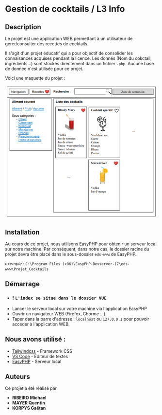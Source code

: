 # Gestion de cocktails / L3 Info


## Description

Le projet est une application WEB permettant à un utilisateur de gérer/consulter des recettes de cocktails.

Il s'agit d'un projet éducatif qui a pour objectif de consolider les connaisances acquises pendant la licence.
Les donnés (Nom du cokctail, ingrédients...) sont stockés directement dans un fichier ``.php``. Aucune base de donnée n'est utilisée pour ce projet.

Voici une maquette du projet : 

![Maquette de l'application](https://github.com/GaetanKorpys/Projet_WEB_L3/blob/master/Ressources/DonneesPerso/Image/Maquette.png)

## Installation

Au cours de ce projet, nous utilisons EasyPHP pour obtenir un serveur local sur notre machine.
Par conséquent, dans notre cas, le dossier racine du projet devra être placé dans le sous-dossier ``eds-www`` de EasyPHP.

_exemple_ : ``C:\Program Files (x86)\EasyPHP-Devserver-17\eds-www\Projet_Cocktails``

## Démarrage

- ### ! `` L'index se situe dans le dossier VUE ``
- Lancer le serveur local sur votre machine via l'application EasyPHP
- Ouvrir un navigateur WEB (Firefox, Chorme ...)
- Taper dans la barre d'adresse : ``localhost`` ou ``127.0.0.1`` pour pouvoir accéder à l'application WEB.

## Nous avons utilisé :

* [Tailwindcss](https://tailwindcss.com/) - Framework CSS 
* [VS Code](https://code.visualstudio.com/) - Editeur de textes
* [EasyPHP](https://www.easyphp.org/) - Serveur local

## Auteurs

Ce projet a été réalisé par 

* **RIBEIRO Michael** 
* **MAYER Quentin**
* **KORPYS Gaëtan**


